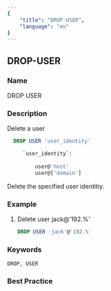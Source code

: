 ```yaml
---
{
    "title": "DROP-USER",
    "language": "en"
}
---
```


## DROP-USER

### Name

DROP USER

### Description

Delete a user

```sql
  DROP USER 'user_identity'

     `user_identity`:
    
         user@'host'
         user@['domain']
````

  Delete the specified user identitiy.

### Example

1. Delete user jack@'192.%'

    ```sql
    DROP USER 'jack'@'192.%'
    ````

### Keywords

    DROP, USER

### Best Practice

